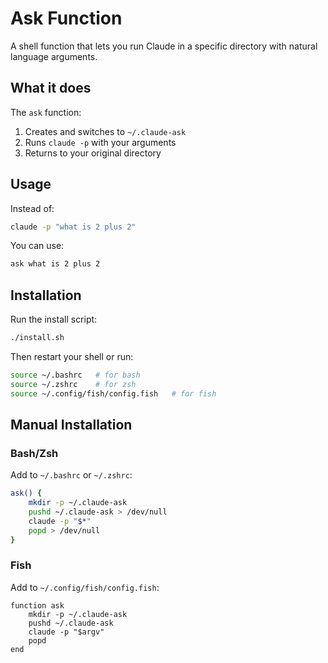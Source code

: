 # Ask Function

A shell function that lets you run Claude in a specific directory with natural language arguments.

## What it does

The `ask` function:
1. Creates and switches to `~/.claude-ask`
2. Runs `claude -p` with your arguments
3. Returns to your original directory

## Usage

Instead of:
```bash
claude -p "what is 2 plus 2"
```

You can use:
```bash
ask what is 2 plus 2
```

## Installation

Run the install script:
```bash
./install.sh
```

Then restart your shell or run:
```bash
source ~/.bashrc   # for bash
source ~/.zshrc    # for zsh
source ~/.config/fish/config.fish   # for fish
```

## Manual Installation

### Bash/Zsh
Add to `~/.bashrc` or `~/.zshrc`:
```bash
ask() {
    mkdir -p ~/.claude-ask
    pushd ~/.claude-ask > /dev/null
    claude -p "$*"
    popd > /dev/null
}
```

### Fish
Add to `~/.config/fish/config.fish`:
```fish
function ask
    mkdir -p ~/.claude-ask
    pushd ~/.claude-ask
    claude -p "$argv"
    popd
end
```